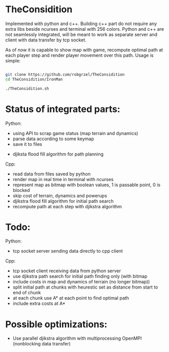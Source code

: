 # TheConsidition

Implemented with python and c++. Building c++ part do not require any extra libs beside ncurses and terminal with 256 colors. Python and c++ are not seamlessly integrated, will be meant to work as separate server and client with data transfer by tcp socket.

As of now it is capable to show map with game, recompute optimal path at each player step and render player movement over this path. Usage is simple:

```bash

git clone https://github.com/robgrzel/TheConsidition
cd TheConsidition/IronMan

./TheConsidition.sh


```


# Status of integrated parts:

Python:
- using API to scrap game status (map terrain and dynamics)
- parse data according to some keymap
- save it to files
+ djiksta flood fill algorithm for path planning

Cpp:
- read data from files saved by python
- render map in real time in terminal with ncurses  
- represent map as bitmap with boolean values, 1 is passable point, 0 is blocked
- skip cost of terrain, dynamics and powerups
- djikstra flood fill algorithm for initial path search
- recompute path at each step with djikstra algorithm


# Todo:

Python: 
- tcp socket server sending data directly to cpp client

Cpp:
- tcp socket client receiving data from python server
- use djikstra path search for initial path finding only (with bitmap
- include costs in map and dynamics of terrain (no longer bitmap))
- split initial path at chunks with heurestic set as distance from start to end of chunk
- at each chunk use A* at each point to find optimal path
- include extra costs at A* 

# Possible optimizations:
- Use parallel djikstra algorithm with multiprocessing OpenMPI (nonblocking data transfer)


